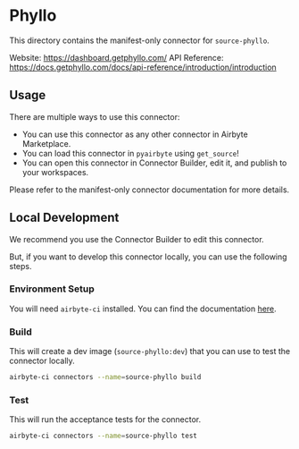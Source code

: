 # Phyllo
This directory contains the manifest-only connector for `source-phyllo`.

Website: https://dashboard.getphyllo.com/
API Reference: https://docs.getphyllo.com/docs/api-reference/introduction/introduction

## Usage
There are multiple ways to use this connector:
- You can use this connector as any other connector in Airbyte Marketplace.
- You can load this connector in `pyairbyte` using `get_source`!
- You can open this connector in Connector Builder, edit it, and publish to your workspaces.

Please refer to the manifest-only connector documentation for more details.

## Local Development
We recommend you use the Connector Builder to edit this connector.

But, if you want to develop this connector locally, you can use the following steps.

### Environment Setup
You will need `airbyte-ci` installed. You can find the documentation [here](airbyte-ci).

### Build
This will create a dev image (`source-phyllo:dev`) that you can use to test the connector locally.
```bash
airbyte-ci connectors --name=source-phyllo build
```

### Test
This will run the acceptance tests for the connector.
```bash
airbyte-ci connectors --name=source-phyllo test
```


